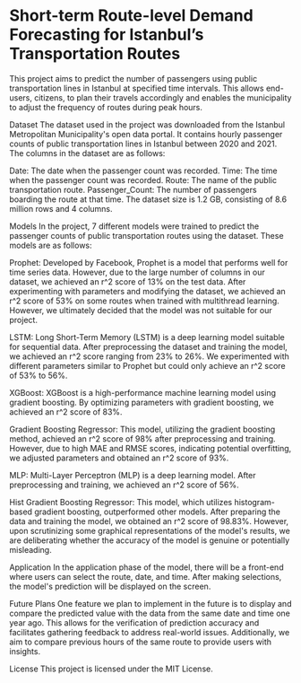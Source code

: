 # Short-term Route-level Demand Forecasting for Istanbul’s Transportation Routes

This project aims to predict the number of passengers using public transportation lines in Istanbul at specified time intervals. This allows end-users, citizens, to plan their travels accordingly and enables the municipality to adjust the frequency of routes during peak hours.

Dataset
The dataset used in the project was downloaded from the Istanbul Metropolitan Municipality's open data portal. It contains hourly passenger counts of public transportation lines in Istanbul between 2020 and 2021. The columns in the dataset are as follows:

Date: The date when the passenger count was recorded.
Time: The time when the passenger count was recorded.
Route: The name of the public transportation route.
Passenger_Count: The number of passengers boarding the route at that time.
The dataset size is 1.2 GB, consisting of 8.6 million rows and 4 columns.

Models
In the project, 7 different models were trained to predict the passenger counts of public transportation routes using the dataset. These models are as follows:

Prophet: Developed by Facebook, Prophet is a model that performs well for time series data. However, due to the large number of columns in our dataset, we achieved an r^2 score of 13% on the test data. After experimenting with parameters and modifying the dataset, we achieved an r^2 score of 53% on some routes when trained with multithread learning. However, we ultimately decided that the model was not suitable for our project.

LSTM: Long Short-Term Memory (LSTM) is a deep learning model suitable for sequential data. After preprocessing the dataset and training the model, we achieved an r^2 score ranging from 23% to 26%. We experimented with different parameters similar to Prophet but could only achieve an r^2 score of 53% to 56%.

XGBoost: XGBoost is a high-performance machine learning model using gradient boosting. By optimizing parameters with gradient boosting, we achieved an r^2 score of 83%.

Gradient Boosting Regressor: This model, utilizing the gradient boosting method, achieved an r^2 score of 98% after preprocessing and training. However, due to high MAE and RMSE scores, indicating potential overfitting, we adjusted parameters and obtained an r^2 score of 93%.

MLP: Multi-Layer Perceptron (MLP) is a deep learning model. After preprocessing and training, we achieved an r^2 score of 56%.

Hist Gradient Boosting Regressor: This model, which utilizes histogram-based gradient boosting, outperformed other models. After preparing the data and training the model, we obtained an r^2 score of 98.83%. However, upon scrutinizing some graphical representations of the model's results, we are deliberating whether the accuracy of the model is genuine or potentially misleading.

Application
In the application phase of the model, there will be a front-end where users can select the route, date, and time. After making selections, the model's prediction will be displayed on the screen.

Future Plans
One feature we plan to implement in the future is to display and compare the predicted value with the data from the same date and time one year ago. This allows for the verification of prediction accuracy and facilitates gathering feedback to address real-world issues. Additionally, we aim to compare previous hours of the same route to provide users with insights.

License
This project is licensed under the MIT License.

